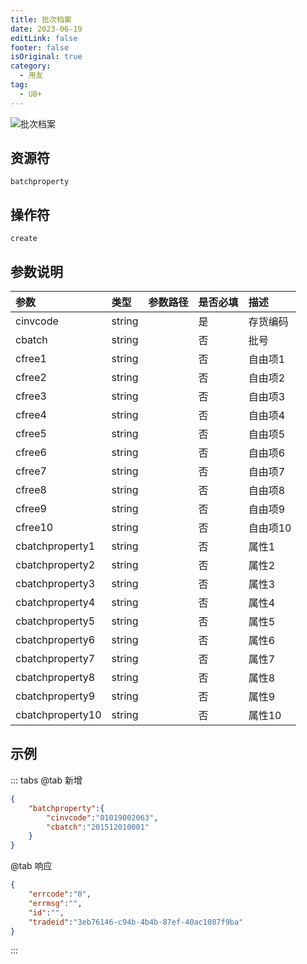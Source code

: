 ```yaml
---
title: 批次档案
date: 2023-06-19
editLink: false
footer: false
isOriginal: true
category:
  - 用友
tag:
  - U8+
---
```


![批次档案](https://nas.ilyl.life:8092/yonyou/batchproperty.gif)

## 资源符

`batchproperty`

## 操作符

`create`

## 参数说明

|参数|类型|参数路径|是否必填|描述|
|:-|:-|:-|:-|:-|
|cinvcode|string||是|存货编码|
|cbatch|string||否|批号 |
|cfree1|string||否|自由项1|
|cfree2|string||否|自由项2|
|cfree3|string||否|自由项3|
|cfree4|string||否|自由项4|
|cfree5|string||否|自由项5|
|cfree6|string||否|自由项6|
|cfree7|string||否|自由项7|
|cfree8|string||否|自由项8|
|cfree9|string||否|自由项9|
|cfree10|string||否|自由项10|
|cbatchproperty1|string||否|属性1|
|cbatchproperty2|string||否|属性2|
|cbatchproperty3|string||否|属性3|
|cbatchproperty4|string||否|属性4|
|cbatchproperty5|string||否|属性5|
|cbatchproperty6|string||否|属性6|
|cbatchproperty7|string||否|属性7|
|cbatchproperty8|string||否|属性8|
|cbatchproperty9|string||否|属性9|
|cbatchproperty10|string||否|属性10|

## 示例

::: tabs
@tab 新增

```json
{
    "batchproperty":{
        "cinvcode":"01019002063",
        "cbatch":"201512010001"
    }
}
```

@tab 响应

```json
{
    "errcode":"0",
    "errmsg":"",
    "id":"",
    "tradeid":"3eb76146-c94b-4b4b-87ef-40ac1087f9ba"
}
```

:::
